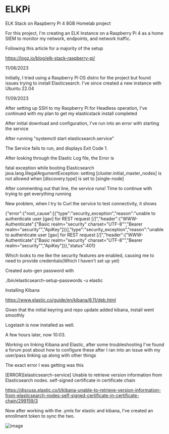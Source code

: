 # ELKPi
ELK Stack on Raspberry Pi 4 8GB Homelab project

For this project, I'm creating an ELK Instance on a Raspberry Pi 4 as a home SIEM to monitor my network, endpoints, and network traffic. 

Following this article for a majority of the setup

https://logz.io/blog/elk-stack-raspberry-pi/

11/08/2023 

Initially, I tried using a Raspberry Pi OS distro for the project but found issues trying to install Elasticsearch.
I've since created a new instance with Ubuntu 22.04

11/09/2023

After setting up SSH to my Raspberry Pi for Headless operation, I've continued with my plan to get my elasticstack install completed

After initial download and configuration, I've run into an error with starting the service 

After running "systemctl start elasticsearch.service"

The Service fails to run, and displays Exit Code 1. 

After looking through the Elastic Log file, the Error is 

 fatal exception while booting Elasticsearch
java.lang.IllegalArgumentException: setting [cluster.initial_master_nodes] is not allowed when [discovery.type] is set to [single-node]

After commenting out that line, the service runs! Time to continue with trying to get everything running

New problem, when I try to Curl the service to test connectivity, it shows

{"error":{"root_cause":[{"type":"security_exception","reason":"unable to authenticate user [gav] for REST request [/]","header":{"WWW-Authenticate":["Basic realm=\"security\" charset=\"UTF-8\"","Bearer realm=\"security\"","ApiKey"]}}],"type":"security_exception","reason":"unable to authenticate user [gav] for REST request [/]","header":{"WWW-Authenticate":["Basic realm=\"security\" charset=\"UTF-8\"","Bearer realm=\"security\"","ApiKey"]}},"status":401}

Which looks to me like the security features are enabled, causing me to need to provide credentials(Which I haven't set up yet)

Created auto-gen password with 

./bin/elasticsearch-setup-passwords -u elastic


Installing Kibana

https://www.elastic.co/guide/en/kibana/8.11/deb.html

Given that the initial keyring and repo update added kibana, install went smoothly

Logstash is now installed as well. 

A few hours later, now 10:03. 

Working on linking Kibana and Elastic, after some troubleshooting I've found a forum post about how to configure these after I ran into an issue with my user/pass linking up along with other things 


The exact error I was getting was this

[ERROR][elasticsearch-service] Unable to retrieve version information from Elasticsearch nodes. self-signed certificate in certificate chain

https://discuss.elastic.co/t/kibana-unable-to-retrieve-version-information-from-elasticsearch-nodes-self-signed-certificate-in-certificate-chain/299159/3


Now after working with the .ymls for elastic and kibana, I've created an enrollment token to sync the two. 

![image](https://github.com/bananagav/ELKPi/assets/117794258/8e724d05-d75f-4809-a934-abe319bab862)







